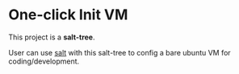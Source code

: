 # One-click Init VM

This project is a **salt-tree**.

User can use [salt](http://docs.saltstack.com/en/latest/index.html) with this salt-tree to config a bare ubuntu VM for coding/development.

